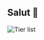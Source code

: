 ## Salut 👋

![Tier list](https://github.com/user-attachments/assets/5f7e3825-e9e5-4b5b-8044-e11bdacd0649)

<!--
**Squid-Nayth/Squid-Nayth** is a ✨ _special_ ✨ repository because its `README.md` (this file) appears on your GitHub profile.

Here are some ideas to get you started:

- 🔭 I’m currently working on ...
- 🌱 I’m currently learning ...
- 👯 I’m looking to collaborate on ...
- 🤔 I’m looking for help with ...
- 💬 Ask me about ...
- 📫 How to reach me: ...
- 😄 Pronouns: ...
- ⚡ Fun fact: ...
-->
